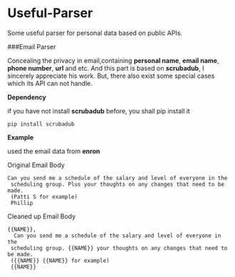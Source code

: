 # Useful-Parser
Some useful parser for personal data based  on public APIs.

###Email Parser

Concealing the privacy in email,containing **personal name**, **email name**, **phone number**, **url** and etc.
And this part is based on **scrubadub**, I sincerely appreciate his work. But, there also exist some special cases which its API can not handle.           

**Dependency**

if you have not install **scrubadub** before, you shall pip install it

```
pip install scrubadub
```

**Example** 

used the email data from **enron**
   
   
Original Email Body
```
Can you send me a schedule of the salary and level of everyone in the 
 scheduling group. Plus your thoughts on any changes that need to be made. 
 (Patti S for example)
 Phillip
```
 
Cleaned up Email Body
```
{{NAME}},
  Can you send me a schedule of the salary and level of everyone in the 
 scheduling group. {{NAME}} your thoughts on any changes that need to be made. 
 ({{NAME}} {{NAME}} for example)
 {{NAME}} 
 ```
